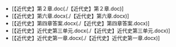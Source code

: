 - [【近代史】第２章.doc(./【近代史】第２章.doc)]
- [【近代史】第六章.docx(./【近代史】第六章.docx)]
- [【近代史】第四章答案.docx(./【近代史】第四章答案.docx)]
- [【近代史】近代史第三单元.docx(./【近代史】近代史第三单元.docx)]
- [【近代史】近代史第一章.docx(./【近代史】近代史第一章.docx)]
